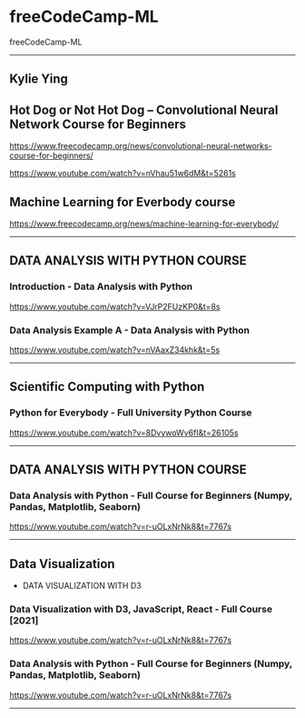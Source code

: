 # freeCodeCamp-ML
freeCodeCamp-ML

-----

## Kylie Ying

## Hot Dog or Not Hot Dog – Convolutional Neural Network Course for Beginners

https://www.freecodecamp.org/news/convolutional-neural-networks-course-for-beginners/

https://www.youtube.com/watch?v=nVhau51w6dM&t=5261s


## Machine Learning for Everbody course

 https://www.freecodecamp.org/news/machine-learning-for-everybody/
 
-----

## DATA ANALYSIS WITH PYTHON COURSE

### Introduction - Data Analysis with Python

https://www.youtube.com/watch?v=VJrP2FUzKP0&t=8s

### Data Analysis Example A - Data Analysis with Python

https://www.youtube.com/watch?v=nVAaxZ34khk&t=5s

-----

## Scientific Computing with Python


### Python for Everybody - Full University Python Course

https://www.youtube.com/watch?v=8DvywoWv6fI&t=26105s


-----

## DATA ANALYSIS WITH PYTHON COURSE

### Data Analysis with Python - Full Course for Beginners (Numpy, Pandas, Matplotlib, Seaborn)

https://www.youtube.com/watch?v=r-uOLxNrNk8&t=7767s

-----

## Data Visualization

- DATA VISUALIZATION WITH D3

### Data Visualization with D3, JavaScript, React - Full Course [2021]

https://www.youtube.com/watch?v=r-uOLxNrNk8&t=7767s

### Data Analysis with Python - Full Course for Beginners (Numpy, Pandas, Matplotlib, Seaborn)

https://www.youtube.com/watch?v=r-uOLxNrNk8&t=7767s

-----

